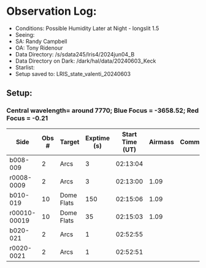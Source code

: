 # Observation Log:

* Conditions: Possible Humidity Later at Night - longslit 1.5
* Seeing: 
* SA: Randy Campbell 
* OA: Tony Ridenour
* Data Directory: /s/sdata245/lris4/2024jun04_B
* Data Directory on Dark: /dark/hal/data/20240603_Keck
* Starlist: 
* Setup saved to: LRIS_state_valenti_20240603 

## Setup: 

    
### Central wavelength= around 7770; Blue Focus = -3658.52; Red Focus = -0.21

| Side | Obs #     | Target    | Exptime (s) | Start Time (UT) | Airmass | Comments                                                   |
|------|-----------|-----------|-------------|-----------------|---------|------------------------------------------------------------|
|b008-009|2|Arcs        |3| 02:13:04|||
|r0008-0009|2|Arcs        |3| 02:13:00|1.09||
|b010-019|10|Dome Flats| 150| 02:15:06|1.09||
|r00010-00019|10|Dome Flats| 35| 02:15:03|1.09||
|b020-021|2|Arcs        |1| 02:52:55|||
|r0020-0021|2|Arcs        |1| 02:52:51|||
